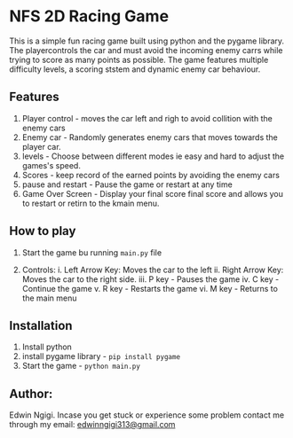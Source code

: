 # NFS 2D Racing Game
This is a simple fun racing game built using python and the pygame library. The playercontrols the car and must avoid the incoming enemy carrs while trying to score as many points as possible. The game features multiple difficulty levels, a scoring ststem and dynamic enemy car behaviour.

## Features
1. Player control - moves the car left and righ
   to avoid collition with the enemy cars
2. Enemy car - Randomly generates enemy cars that moves towards the player car.
3. levels - Choose between different modes ie easy and hard to adjust the games's speed.
4. Scores - keep record of the earned points by avoiding the enemy cars
5. pause and restart - Pause the game or restart at any time
6. Game Over Screen - Display your final score final score and allows you
 to restart or retirn to the kmain menu.

##  How to play
1. Start the game bu running `main.py` file 

2. Controls: 
    i. Left Arrow Key: Moves the car to the left
    ii. Right Arrow Key: Moves the car to the right side.
    iii. P key - Pauses the game
    iv. C key - Continue the game
    v. R key - Restarts the game
    vi. M key - Returns to the main menu


## Installation
1. Install python 
2. install pygame library - `pip install pygame`
3. Start the game - `python main.py`

## Author:
Edwin Ngigi.
Incase you get stuck or experience some problem contact me through my email: edwinngigi313@gmail.com
